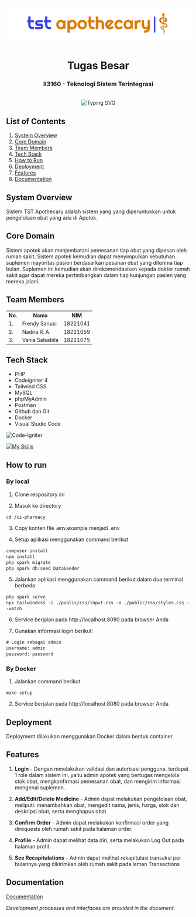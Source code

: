 <div align="center">
    <img  alt="logo" src="/public/logo.svg"/>
    <h1>Tugas Besar</h1>
    <h3>II3160 - Teknologi Sistem Terintegrasi</h3>
</div>
<br>

<div align="center">
    <img src="https://readme-typing-svg.herokuapp.com?font=Itim&size=48&pause=1000&color=4200FF&center=true&vCenter=true&random=false&width=1000&height=60&lines=Teknologi+Sistem+-+Terintegrasi;Sistem+Rumah+Sakit;Sistem+Apotek" alt="Typing SVG">
</div>

## List of Contents

1. [System Overview](#system-overview)
2. [Core Domain](#core-domain)
3. [Team Members](#team-members)
4. [Tech Stack](#tech-stack)
5. [How to Run](#how-to-run)
6. [Deployment](#deployment)
7. [Features](#features)
8. [Documentation](#documentation)

## System Overview

Sistem TST Apothecary adalah sistem yang yang diperuntukkan untuk pengelolaan obat yang ada di Apotek.

## Core Domain

Sistem apotek akan menjembatani pemesanan tiap obat yang dipesan oleh rumah sakit. Sistem apotek kemudian dapat menyimpulkan kebutuhan suplemen mayoritas pasien berdasarkan pesanan obat yang diterima tiap bulan. Suplemen ini kemudian akan direkomendasikan kepada dokter rumah sakit agar dapat mereka pertimbangkan dalam tiap kunjungan pasien yang mereka jalani.

## Team Members

<table>
    <tr align="center">
        <th>No.</th>
        <th>Nama</th>
        <th>NIM</th>
    </tr>
    <tr>
        <td>1.</td>
        <td>Frendy Sanusi</td>
        <td>18221041</td>
    </tr>
    <tr>
        <td>2.</td>
        <td>Nadira R. A.</td>
        <td>18221059</td>
    </tr>
    <tr>
        <td>3.</td>
        <td>Vania Salsabila</td>
        <td>18221075</td>
    </tr>
</table>

## Tech Stack

- PHP
- Codeigniter 4 
- Tailwind CSS
- MySQL
- phpMyAdmin
- Postman
- Github dan Git
- Docker
- Visual Studio Code

![Code-Igniter](https://img.shields.io/badge/CodeIgniter-%23EF4223.svg?style=for-the-badge&logo=codeIgniter&logoColor=white)

[![My Skills](https://skillicons.dev/icons?i=php,tailwind,mysql,postman,github,git,docker,vscode)](https://skillicons.dev)

## How to run

### By local

1. Clone respository ini

2. Masuk ke directory

```
cd /ci-pharmacy
```

3. Copy konten file .env.example menjadi .env

4. Setup aplikasi menggunakan command berikut

```
composer install
npm install
php spark migrate
php spark db:seed DataSeeder
```

5. Jalankan aplikasi menggunakan command berikut dalam dua terminal berbeda
```
php spark serve
npx tailwindcss -i ./public/css/input.css -o ./public/css/styles.css --watch
```
6. Service berjalan pada http://localhost:8080 pada browser Anda

7. Gunakan informasi login berikut:
```
# Login sebagai admin
username: admin
password: password
```

### By Docker

1. Jalankan command berikut.
```
make setup
```

2. Service berjalan pada http://localhost:8080 pada browser Anda


## Deployment

Deployment dilakukan menggunakan Docker dalam bentuk container


## Features

1. **Login** - Dengan mmelakukan validasi dan autorisasi pengguna. terdapat 1 role dalam sistem ini, yaitu admin apotek yang bertugas mengelola stok obat, mengkonfirmasi pemesanan obat, dan mengirim informasi mengenai suplemen.

2. **Add/Edit/Delete Medicine** - Admin dapat melakukan pengelolaan obat, meliputi: menambahkan obat, mengedit nama, jenis, harga, stok dan deskripsi obat, serta menghapus obat

3. **Confirm Order** - Admin dapat melakukan konfirmasi order yang direquests oleh rumah sakit pada halaman order.

4. **Profile** - Admin dapat melihat data diri, serta melakukan Log Out pada halaman profil.

6. **See Recapitulations** - Admin dapat melihat rekapitulasi transaksi per bulannya yang dikirimkan oleh rumah sakit pada laman Transactions


## Documentation
[Documentation](https://docs.google.com/document/d/11VVUq3s6EbKkoQnYY_Sl7ymabZufGoWuneDM68WyuzY)

*Development processes and interfaces are provided in the document.*
